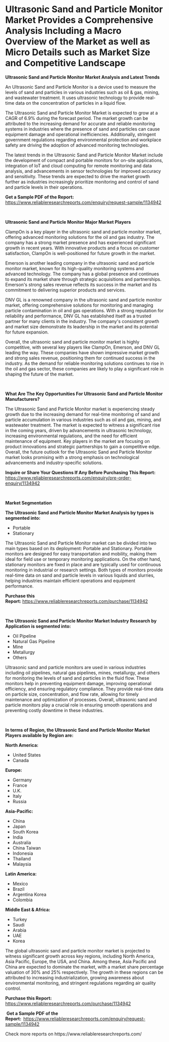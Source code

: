 <p><h1>Ultrasonic Sand and Particle Monitor Market Provides a Comprehensive Analysis Including a Macro Overview of the Market as well as Micro Details such as Market Size and Competitive Landscape</h1></p><p><strong>Ultrasonic Sand and Particle Monitor Market Analysis and Latest Trends</strong></p>
<p><p>An Ultrasonic Sand and Particle Monitor is a device used to measure the levels of sand and particles in various industries such as oil & gas, mining, and wastewater treatment. It uses ultrasonic technology to provide real-time data on the concentration of particles in a liquid flow.</p><p>The Ultrasonic Sand and Particle Monitor Market is expected to grow at a CAGR of 6.9% during the forecast period. The market growth can be attributed to the increasing demand for accurate and reliable monitoring systems in industries where the presence of sand and particles can cause equipment damage and operational inefficiencies. Additionally, stringent government regulations regarding environmental protection and workplace safety are driving the adoption of advanced monitoring technologies.</p><p>The latest trends in the Ultrasonic Sand and Particle Monitor Market include the development of compact and portable monitors for on-site applications, integration of IoT and cloud computing for remote monitoring and data analysis, and advancements in sensor technologies for improved accuracy and sensitivity. These trends are expected to drive the market growth further as industries increasingly prioritize monitoring and control of sand and particle levels in their operations.</p></p>
<p><strong>Get a Sample PDF of the Report:&nbsp;</strong> <a href="https://www.reliableresearchreports.com/enquiry/request-sample/1134942">https://www.reliableresearchreports.com/enquiry/request-sample/1134942</a></p>
<p>&nbsp;</p>
<p><strong>Ultrasonic Sand and Particle Monitor Major Market Players</strong></p>
<p><p>ClampOn is a key player in the ultrasonic sand and particle monitor market, offering advanced monitoring solutions for the oil and gas industry. The company has a strong market presence and has experienced significant growth in recent years. With innovative products and a focus on customer satisfaction, ClampOn is well-positioned for future growth in the market.</p><p>Emerson is another leading company in the ultrasonic sand and particle monitor market, known for its high-quality monitoring systems and advanced technology. The company has a global presence and continues to expand its market share through strategic acquisitions and partnerships. Emerson's strong sales revenue reflects its success in the market and its commitment to delivering superior products and services.</p><p>DNV GL is a renowned company in the ultrasonic sand and particle monitor market, offering comprehensive solutions for monitoring and managing particle contamination in oil and gas operations. With a strong reputation for reliability and performance, DNV GL has established itself as a trusted partner for many clients in the industry. The company's consistent growth and market size demonstrate its leadership in the market and its potential for future expansion.</p><p>Overall, the ultrasonic sand and particle monitor market is highly competitive, with several key players like ClampOn, Emerson, and DNV GL leading the way. These companies have shown impressive market growth and strong sales revenue, positioning them for continued success in the industry. As the demand for reliable monitoring solutions continues to rise in the oil and gas sector, these companies are likely to play a significant role in shaping the future of the market.</p></p>
<p>&nbsp;</p>
<p><strong>What Are The Key Opportunities For Ultrasonic Sand and Particle Monitor Manufacturers?</strong></p>
<p><p>The Ultrasonic Sand and Particle Monitor market is experiencing steady growth due to the increasing demand for real-time monitoring of sand and particle accumulation in various industries such as oil and gas, mining, and wastewater treatment. The market is expected to witness a significant rise in the coming years, driven by advancements in ultrasonic technology, increasing environmental regulations, and the need for efficient maintenance of equipment. Key players in the market are focusing on product innovations and strategic partnerships to gain a competitive edge. Overall, the future outlook for the Ultrasonic Sand and Particle Monitor market looks promising with a strong emphasis on technological advancements and industry-specific solutions.</p></p>
<p><strong>Inquire or Share Your Questions If Any Before Purchasing This Report:</strong> <a href="https://www.reliableresearchreports.com/enquiry/pre-order-enquiry/1134942">https://www.reliableresearchreports.com/enquiry/pre-order-enquiry/1134942</a></p>
<p>&nbsp;</p>
<p><strong>Market Segmentation</strong></p>
<p><strong>The Ultrasonic Sand and Particle Monitor Market Analysis by types is segmented into:</strong></p>
<p><ul><li>Portable</li><li>Stationary</li></ul></p>
<p><p>The Ultrasonic Sand and Particle Monitor market can be divided into two main types based on its deployment: Portable and Stationary. Portable monitors are designed for easy transportation and mobility, making them ideal for field use or temporary monitoring applications. On the other hand, stationary monitors are fixed in place and are typically used for continuous monitoring in industrial or research settings. Both types of monitors provide real-time data on sand and particle levels in various liquids and slurries, helping industries maintain efficient operations and equipment performance.</p></p>
<p><strong>Purchase this Report:&nbsp;</strong><a href="https://www.reliableresearchreports.com/purchase/1134942">https://www.reliableresearchreports.com/purchase/1134942</a></p>
<p>&nbsp;</p>
<p><strong>The Ultrasonic Sand and Particle Monitor Market Industry Research by Application is segmented into:</strong></p>
<p><ul><li>Oil Pipeline</li><li>Natural Gas Pipeline</li><li>Mine</li><li>Metallurgy</li><li>Others</li></ul></p>
<p><p>Ultrasonic sand and particle monitors are used in various industries including oil pipelines, natural gas pipelines, mines, metallurgy, and others for monitoring the levels of sand and particles in the fluid flow. These monitors help in preventing equipment damage, improving operational efficiency, and ensuring regulatory compliance. They provide real-time data on particle size, concentration, and flow rate, allowing for timely maintenance and optimization of processes. Overall, ultrasonic sand and particle monitors play a crucial role in ensuring smooth operations and preventing costly downtime in these industries.</p></p>
<p>&nbsp;</p>
<p><strong>In terms of Region, the Ultrasonic Sand and Particle Monitor Market Players available by Region are:</strong></p>
<p>
    <p> <strong> North America: </strong>
        <ul>
            <li>United States</li>
            <li>Canada</li>
        </ul>
        </p> 
    <p> <strong> Europe: </strong>
        <ul>
            <li>Germany</li>
            <li>France</li>
            <li>U.K.</li>
            <li>Italy</li>
            <li>Russia</li>
        </ul>
        </p> 
    <p> <strong> Asia-Pacific: </strong>
        <ul>
            <li>China</li>
            <li>Japan</li>
            <li>South Korea</li>
            <li>India</li>
            <li>Australia</li>
            <li>China Taiwan</li>
            <li>Indonesia</li>
            <li>Thailand</li>
            <li>Malaysia</li>
        </ul>
        </p> 
    <p> <strong> Latin America: </strong>
        <ul>
            <li>Mexico</li>
            <li>Brazil</li>
            <li>Argentina Korea</li>
            <li>Colombia</li>
        </ul>
        </p> 
    <p> <strong> Middle East & Africa: </strong>
        <ul>
            <li>Turkey</li>
            <li>Saudi</li>
            <li>Arabia</li>
            <li>UAE</li>
            <li>Korea</li>
        </ul>
    </p>
    </p>
<p><p>The global ultrasonic sand and particle monitor market is projected to witness significant growth across key regions, including North America, Asia Pacific, Europe, the USA, and China. Among these, Asia Pacific and China are expected to dominate the market, with a market share percentage valuation of 30% and 25% respectively. The growth in these regions can be attributed to increasing industrialization, growing awareness about environmental monitoring, and stringent regulations regarding air quality control.</p></p>
<p><strong>Purchase this Report: </strong><a href="https://www.reliableresearchreports.com/purchase/1134942">https://www.reliableresearchreports.com/purchase/1134942</a></p>
<p>&nbsp;<strong>Get a Sample PDF of the Report:&nbsp;&nbsp;</strong><a href="https://www.reliableresearchreports.com/enquiry/request-sample/1134942">https://www.reliableresearchreports.com/enquiry/request-sample/1134942</a></p>
<p><strong></strong></p>
<p>Check more reports on https://www.reliableresearchreports.com/</p>
